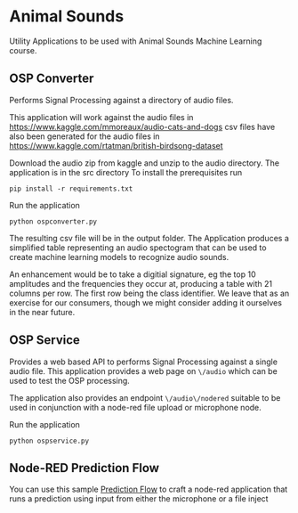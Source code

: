 # Animal Sounds
Utility Applications to be used with Animal Sounds Machine Learning course. 

## OSP Converter
Performs Signal Processing against a directory of audio files.

This application will work against the audio files in https://www.kaggle.com/mmoreaux/audio-cats-and-dogs
csv files have also been generated for the audio files in
https://www.kaggle.com/rtatman/british-birdsong-dataset

Download the audio zip from kaggle and unzip to the audio directory.
The application is in the src directory
To install the prerequisites run
````
pip install -r requirements.txt  
````

Run the application
````
python ospconverter.py
````

The resulting csv file will be in the output folder. The Application
produces a simplified table representing an audio spectogram that can
be used to create machine learning models to recognize audio sounds.

An
enhancement would be to take a digitial signature, eg the top 10
amplitudes and the frequencies they occur at, producing a table with 21
columns per row. The first row being the class identifier. We leave that
as an exercise for our consumers, though we might consider adding it
ourselves in the near future.

## OSP Service
Provides a web based API to performs Signal Processing
against a single audio file. This application provides a web page on
`\/audio` which can be used to test the OSP processing.

The application also provides an endpoint `\/audio\/nodered` suitable
to be used in conjunction with a node-red file upload or microphone node.

Run the application
````
python ospservice.py
````

## Node-RED Prediction Flow
You can use this sample [Prediction Flow](noderedflows/predictionflow.json)
to craft a node-red application that runs a
prediction using input from either the microphone or a file inject
